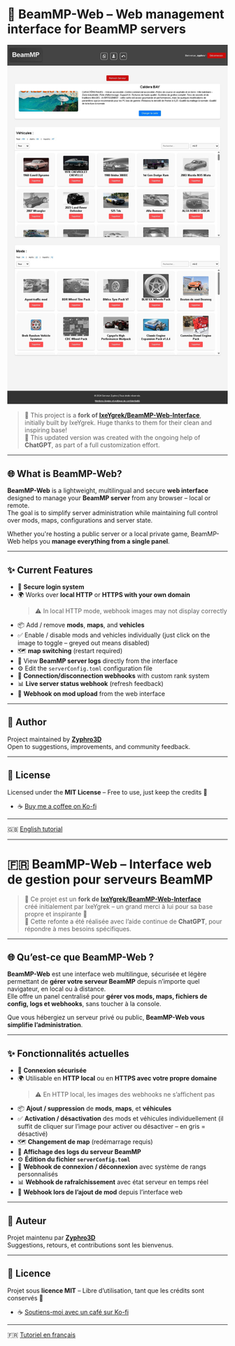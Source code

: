 # 🚗 BeamMP-Web – Web management interface for BeamMP servers

![Interface Preview](./docs/beammp-web.jpg)

> 🔄 This project is a **fork of [IxeYgrek/BeamMP-Web-Interface](https://github.com/IxeYgrek/BeamMP-Web-Interface)**,  
> initially built by IxeYgrek. Huge thanks to them for their clean and inspiring base!  
> 🤖 This updated version was created with the ongoing help of **ChatGPT**, as part of a full customization effort.

---

## 🌐 What is BeamMP-Web?

**BeamMP-Web** is a lightweight, multilingual and secure **web interface** designed to manage your **BeamMP server** from any browser – local or remote.  
The goal is to simplify server administration while maintaining full control over mods, maps, configurations and server state.

Whether you're hosting a public server or a local private game, BeamMP-Web helps you **manage everything from a single panel**.

---

## ✨ Current Features

- 🔐 **Secure login system**
- 🌍 Works over **local HTTP** or **HTTPS with your own domain**
  > ⚠️ In local HTTP mode, webhook images may not display correctly
- 📦 Add / remove **mods**, **maps**, and **vehicles**
- ✅ Enable / disable mods and vehicles individually (just click on the image to toggle – greyed out means disabled)
- 🗺️ **map switching** (restart required)
- 📄 View **BeamMP server logs** directly from the interface
- ⚙️ Edit the `serverConfig.toml` configuration file
- 📣 **Connection/disconnection webhooks** with custom rank system
- 📊 **Live server status webhook** (refresh feedback)
- 🔁 **Webhook on mod upload** from the web interface

---

## 👤 Author

Project maintained by **[Zyphro3D](https://github.com/Zyphro3D)**  
Open to suggestions, improvements, and community feedback.

---

## 📝 License

Licensed under the **MIT License** – Free to use, just keep the credits 🙌
- ☕ [Buy me a coffee on Ko-fi](https://ko-fi.com/zyphro3D)
---

🇬🇧 [English tutorial](./docs/INSTALL_EN.md)

---

# 🇫🇷 BeamMP-Web – Interface web de gestion pour serveurs BeamMP


> 🔄 Ce projet est un **fork de [IxeYgrek/BeamMP-Web-Interface](https://github.com/IxeYgrek/BeamMP-Web-Interface)**  
> créé initialement par IxeYgrek – un grand merci à lui pour sa base propre et inspirante 🙏  
> 🤖 Cette refonte a été réalisée avec l’aide continue de **ChatGPT**, pour répondre à mes besoins spécifiques.

---

## 🌐 Qu’est-ce que BeamMP-Web ?

**BeamMP-Web** est une interface web multilingue, sécurisée et légère permettant de **gérer votre serveur BeamMP** depuis n’importe quel navigateur, en local ou à distance.  
Elle offre un panel centralisé pour **gérer vos mods, maps, fichiers de config, logs et webhooks**, sans toucher à la console.

Que vous hébergiez un serveur privé ou public, **BeamMP-Web vous simplifie l’administration**.

---

## ✨ Fonctionnalités actuelles

- 🔐 **Connexion sécurisée**
- 🌍 Utilisable en **HTTP local** ou en **HTTPS avec votre propre domaine**
  > ⚠️ En HTTP local, les images des webhooks ne s’affichent pas
- 📦 **Ajout / suppression** de **mods**, **maps**, et **véhicules**
- ✅ **Activation / désactivation** des mods et véhicules individuellement (il suffit de cliquer sur l’image pour activer ou désactiver – en gris = désactivé)
- 🗺️ **Changement de map** (redémarrage requis)
- 📄 **Affichage des logs du serveur BeamMP**
- ⚙️ **Édition du fichier `serverConfig.toml`**
- 📣 **Webhook de connexion / déconnexion** avec système de rangs personnalisés
- 📊 **Webhook de rafraîchissement** avec état serveur en temps réel
- 🔁 **Webhook lors de l’ajout de mod** depuis l’interface web

---

## 👤 Auteur

Projet maintenu par **[Zyphro3D](https://github.com/Zyphro3D)**  
Suggestions, retours, et contributions sont les bienvenus.

---

## 📝 Licence

Projet sous **licence MIT** – Libre d’utilisation, tant que les crédits sont conservés 🙌
- ☕ [Soutiens-moi avec un café sur Ko-fi](https://ko-fi.com/zyphro3D)
---

🇫🇷 [Tutoriel en français](./docs/INSTALL_FR.md) 
